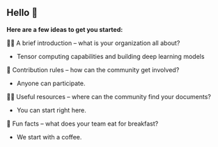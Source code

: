 ## Hello 👋



**Here are a few ideas to get you started:**

🙋‍♀️ A brief introduction – what is your organization all about?

* Tensor computing capabilities and building deep learning models

🌈 Contribution rules – how can the community get involved?

* Anyone can participate.

👩‍💻 Useful resources – where can the community find your documents?

* You can start right here.

🍿 Fun facts – what does your team eat for breakfast?

* We start with a coffee.


